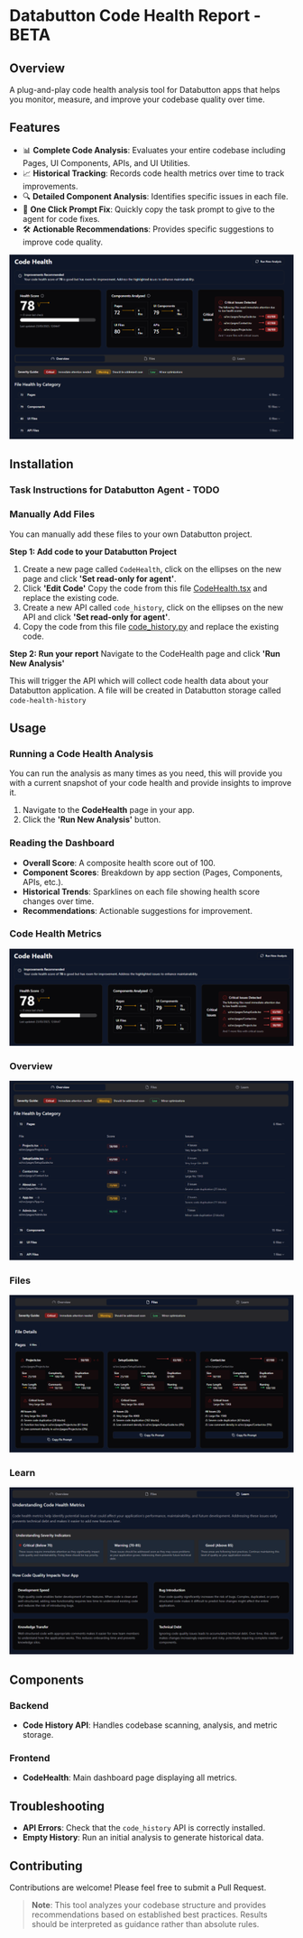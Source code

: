 # Databutton Code Health Report - BETA

## Overview
A plug-and-play code health analysis tool for Databutton apps that helps you monitor, measure, and improve your codebase quality over time.

## Features
- 📊 **Complete Code Analysis**: Evaluates your entire codebase including Pages, UI Components, APIs, and UI Utilities.
- 📈 **Historical Tracking**: Records code health metrics over time to track improvements.
- 🔍 **Detailed Component Analysis**: Identifies specific issues in each file.
- 📱 **One Click Prompt Fix**: Quickly copy the task prompt to give to the agent for code fixes.
- 🛠️ **Actionable Recommendations**: Provides specific suggestions to improve code quality.
  
![Metrics](images/codehealthreport.png)

## Installation

### Task Instructions for Databutton Agent - TODO

### Manually Add Files
You can manually add these files to your own Databutton project. 

**Step 1: Add code to your Databutton Project**
1. Create a new page called `CodeHealth`, click on the ellipses on the new page and click **'Set read-only for agent'**.
2. Click **'Edit Code'** Copy the code from this file [CodeHealth.tsx](https://github.com/ElleNealAI/databutton-code-health-report/blob/main/ui/pages/CodeHealth.tsx) and replace the existing code.
3. Create a new API called `code_history`, click on the ellipses on the new API and click **'Set read-only for agent'**.
4. Copy the code from this file [code_history.py](https://github.com/ElleNealAI/databutton-code-health-report/blob/main/backend/code_history.py) and replace the existing code.

**Step 2: Run your report**
Navigate to the CodeHealth page and click **'Run New Analysis'**

This will trigger the API which will collect code health data about your Databutton application. A file will be created in Databutton storage called `code-health-history`

## Usage

### Running a Code Health Analysis
You can run the analysis as many times as you need, this will provide you with a current snapshot of your code health and provide insights to improve it.

1. Navigate to the **CodeHealth** page in your app.
2. Click the **'Run New Analysis'** button.

### Reading the Dashboard
- **Overall Score**: A composite health score out of 100.
- **Component Scores**: Breakdown by app section (Pages, Components, APIs, etc.).
- **Historical Trends**: Sparklines on each file showing health score changes over time.
- **Recommendations**: Actionable suggestions for improvement.

### Code Health Metrics

![File Tab](images/codehealthmetrics.png)

### Overview

![File Tab](images/OverviewHealthTab.png)

### Files

![File Tab](images/FileHealthTab.png)

### Learn

![File Tab](images/LearnHealthTab.png)



## Components

### Backend
- **Code History API**: Handles codebase scanning, analysis, and metric storage.

### Frontend
- **CodeHealth**: Main dashboard page displaying all metrics.

## Troubleshooting
- **API Errors**: Check that the `code_history` API is correctly installed.
- **Empty History**: Run an initial analysis to generate historical data.

## Contributing
Contributions are welcome! Please feel free to submit a Pull Request.

> **Note**: This tool analyzes your codebase structure and provides recommendations based on established best practices. Results should be interpreted as guidance rather than absolute rules.
